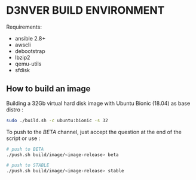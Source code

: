 # D3NVER BUILD ENVIRONMENT

Requirements:

- ansible 2.8+
- awscli
- debootstrap
- lbzip2
- qemu-utils
- sfdisk 

## How to build an image

Building a 32Gb virtual hard disk image with Ubuntu Bionic (18.04) as base distro :

```bash
sudo ./build.sh -c ubuntu:bionic -s 32
```

To push to the *BETA* channel, just accept the question at the end of the script or use :

```bash
# push to BETA
./push.sh build/image/<image-release> beta

# push to STABLE
./push.sh build/image/<image-release> stable
```
